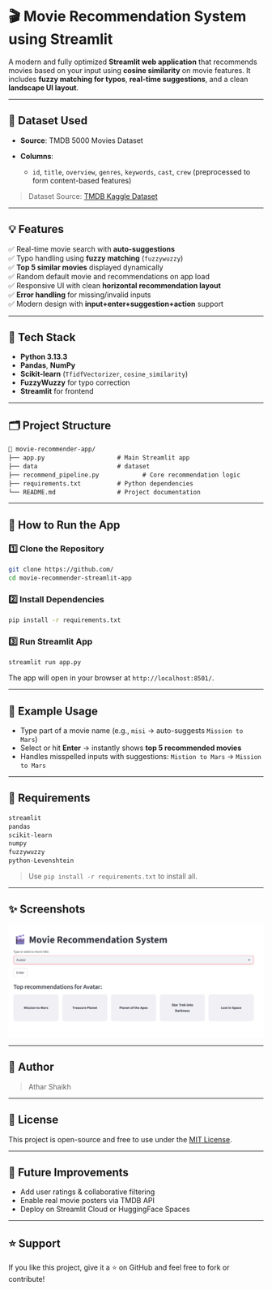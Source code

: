 
# 🎬 Movie Recommendation System using Streamlit

A modern and fully optimized **Streamlit web application** that recommends movies based on your input using **cosine similarity** on movie features. It includes **fuzzy matching for typos**, **real-time suggestions**, and a clean **landscape UI layout**.

---

## 📂 Dataset Used

- **Source**: TMDB 5000 Movies Dataset  

- **Columns**:
  - `id`, `title`, `overview`, `genres`, `keywords`, `cast`, `crew` (preprocessed to form content-based features)

> Dataset Source: [TMDB Kaggle Dataset](https://www.kaggle.com/datasets/tmdb/tmdb-movie-metadata)

---

## 💡 Features

✅ Real-time movie search with **auto-suggestions**  
✅ Typo handling using **fuzzy matching** (`fuzzywuzzy`)  
✅ **Top 5 similar movies** displayed dynamically  
✅ Random default movie and recommendations on app load  
✅ Responsive UI with clean **horizontal recommendation layout**  
✅ **Error handling** for missing/invalid inputs  
✅ Modern design with **input+enter+suggestion+action** support  

---

## 🧰 Tech Stack

- **Python 3.13.3**
- **Pandas**, **NumPy**
- **Scikit-learn** (`TfidfVectorizer`, `cosine_similarity`)
- **FuzzyWuzzy** for typo correction
- **Streamlit** for frontend

---

## 🗂️ Project Structure

```txt
📁 movie-recommender-app/
├── app.py                    # Main Streamlit app
├── data                      # dataset
├── recommend_pipeline.py            # Core recommendation logic
├── requirements.txt          # Python dependencies
└── README.md                 # Project documentation

```

---

## 🚀 How to Run the App

### 1️⃣ Clone the Repository

```bash
git clone https://github.com/
cd movie-recommender-streamlit-app
```

### 2️⃣ Install Dependencies

```bash
pip install -r requirements.txt
```

### 3️⃣ Run Streamlit App

```bash
streamlit run app.py
```

The app will open in your browser at `http://localhost:8501/`.

---

## 🧪 Example Usage

- Type part of a movie name (e.g., `misi` → auto-suggests `Mission to Mars`)
- Select or hit **Enter** → instantly shows **top 5 recommended movies**
- Handles misspelled inputs with suggestions: `Mistion to Mars` → `Mission to Mars`

---

## 🔐 Requirements

```txt
streamlit
pandas
scikit-learn
numpy
fuzzywuzzy
python-Levenshtein
```

> Use `pip install -r requirements.txt` to install all.

---

## ✨ Screenshots

![App Screenshot](app-screenshot.png)

---

## 👤 Author

> Athar Shaikh
---

## 📄 License

This project is open-source and free to use under the [MIT License](LICENSE).

---

## 🧠 Future Improvements

- Add user ratings & collaborative filtering
- Enable real movie posters via TMDB API
- Deploy on Streamlit Cloud or HuggingFace Spaces

---

## ⭐ Support

If you like this project, give it a ⭐ on GitHub and feel free to fork or contribute!
